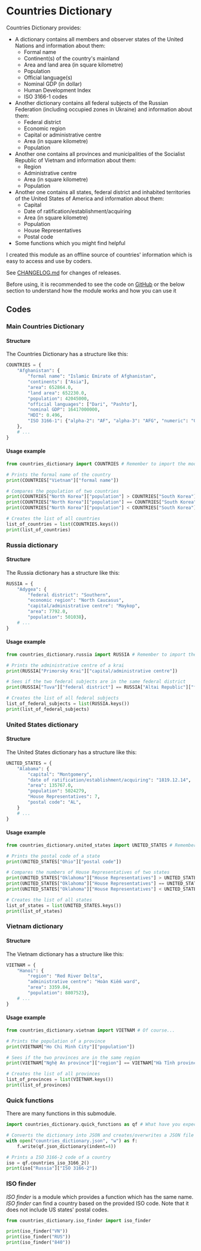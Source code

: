 # Countries Dictionary
Countries Dictionary provides: 
- A dictionary contains all members and observer states of the United Nations and information about them:
    - Formal name
    - Continent(s) of the country's mainland
    - Area and land area (in square kilometre)
    - Population
    - Official language(s)
    - Nominal GDP (in dollar)
    - Human Development Index
    - ISO 3166-1 codes
- Another dictionary contains all federal subjects of the Russian Federation (including occupied zones in Ukraine) and information about them:
    - Federal district
    - Economic region
    - Capital or administrative centre
    - Area (in square kilometre)
    - Population
- Another one contains all provinces and municipalities of the Socialist Republic of Vietnam and information about them:
    - Region
    - Administrative centre
    - Area (in square kilometre)
    - Population
- Another one contains all states, federal district and inhabited territories of the United States of America and information about them:
    - Capital
    - Date of ratification/establishment/acquiring
    - Area (in square kilometre)
    - Population
    - House Representatives
    - Postal code
- Some functions which you might find helpful

I created this module as an offline source of countries' information which is easy to access and use by coders.

See [CHANGELOG.md](https://github.com/ThienFakeVN/countries_dictionary/blob/main/CHANGELOG.md) for changes of releases.

Before using, it is recommended to see the code on [GitHub](https://github.com/ThienFakeVN/countries_dictionary/) or the below section to understand how the module works and how you can use it

## Codes
### Main Countries Dictionary
#### Structure
The Countries Dictionary has a structure like this:
```python
COUNTRIES = {
    "Afghanistan": {
        "formal name": "Islamic Emirate of Afghanistan",
        "continents": ["Asia"],
        "area": 652864.0,
        "land area": 652230.0,
        "population": 42045000,
        "official languages": ["Dari", "Pashto"],
        "nominal GDP": 16417000000,
        "HDI": 0.496,
        "ISO 3166-1": {"alpha-2": "AF", "alpha-3": "AFG", "numeric": "004"},
    },
    # ...
}
```

#### Usage example
```python
from countries_dictionary import COUNTRIES # Remember to import the module!

# Prints the formal name of the country
print(COUNTRIES["Vietnam"]["formal name"])

# Compares the population of two countries
print(COUNTRIES["North Korea"]["population"] > COUNTRIES["South Korea"]["population"])
print(COUNTRIES["North Korea"]["population"] == COUNTRIES["South Korea"]["population"])
print(COUNTRIES["North Korea"]["population"] < COUNTRIES["South Korea"]["population"])

# Creates the list of all countries
list_of_countries = list(COUNTRIES.keys())
print(list_of_countries)
```

### Russia dictionary
#### Structure
The Russia dictionary has a structure like this:
```python
RUSSIA = {
    "Adygea": {
        "federal district": "Southern",
        "economic region": "North Caucasus",
        "capital/administrative centre": "Maykop",
        "area": 7792.0,
        "population": 501038},
    # ...
}
```

#### Usage example
```python
from countries_dictionary.russia import RUSSIA # Remember to import the module

# Prints the administrative centre of a krai
print(RUSSIA["Primorsky Krai"]["capital/administrative centre"])

# Sees if the two federal subjects are in the same federal district
print(RUSSIA["Tuva"]["federal district"] == RUSSIA["Altai Republic"]["federal district"])

# Creates the list of all federal subjects
list_of_federal_subjects = list(RUSSIA.keys())
print(list_of_federal_subjects)
```

### United States dictionary
#### Structure
The United States dictionary has a structure like this:
```python
UNITED_STATES = {
    "Alabama": {
        "capital": "Montgomery",
        "date of ratification/establishment/acquiring": "1819.12.14",
        "area": 135767.0,
        "population": 5024279,
        "House Representatives": 7,
        "postal code": "AL",
    }
    # ...
}
```

#### Usage example
```python
from countries_dictionary.united_states import UNITED_STATES # Remember to import the module...

# Prints the postal code of a state
print(UNITED_STATES["Ohio"]["postal code"])

# Compares the numbers of House Representatives of two states
print(UNITED_STATES["Oklahoma"]["House Representatives"] > UNITED_STATES["Connecticut"]["House Representatives"])
print(UNITED_STATES["Oklahoma"]["House Representatives"] == UNITED_STATES["Connecticut"]["House Representatives"])
print(UNITED_STATES["Oklahoma"]["House Representatives"] < UNITED_STATES["Connecticut"]["House Representatives"])

# Creates the list of all states
list_of_states = list(UNITED_STATES.keys())
print(list_of_states)
```

### Vietnam dictionary
#### Structure
The Vietnam dictionary has a structure like this:
```python
VIETNAM = {
    "Hanoi": {
        "region": "Red River Delta",
        "administrative centre": "Hoàn Kiếm ward",
        "area": 3359.84,
        "population": 8807523},
    # ...
}
```

#### Usage example
```python
from countries_dictionary.vietnam import VIETNAM # Of course...

# Prints the population of a province
print(VIETNAM["Ho Chi Minh City"]["population"])

# Sees if the two provinces are in the same region
print(VIETNAM["Nghệ An province"]["region"] == VIETNAM["Hà Tĩnh province"]["region"])

# Creates the list of all provinces
list_of_provinces = list(VIETNAM.keys())
print(list_of_provinces)
```

### Quick functions
There are many functions in this submodule.
```python
import countries_dictionary.quick_functions as qf # What have you expected?

# Converts the dictionary into JSON and creates/overwrites a JSON file which contains the converted dictionary
with open("countries_dictionary.json", "w") as f:
    f.write(qf.json_dictionary(indent=4))

# Prints a ISO 3166-2 code of a country
iso = qf.countries_iso_3166_2()
print(iso["Russia"]["ISO 3166-2"])
```

### ISO finder
*ISO finder* is a module which provides a function which has the same name. *ISO finder* can find a country based on the provided ISO code. Note that it does not include US states' postal codes.
```python
from countries_dictionary.iso_finder import iso_finder

print(iso_finder("VN"))
print(iso_finder("RUS"))
print(iso_finder("840"))
```
